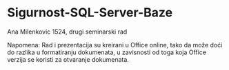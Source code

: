 # Sigurnost-SQL-Server-Baze
Ana Milenkovic 1524, drugi seminarski rad

Napomena: Rad i prezentacija su kreirani u Office online, tako da može doći do razlika u formatiranju dokumenata, u zavisnosti od toga koja Office verzija se koristi za otvaranje dokumenata.
